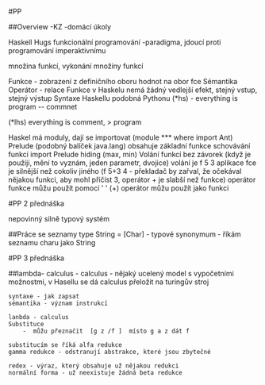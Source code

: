 #PP

##Overview
-KZ
-domácí úkoly

Haskell Hugs
funkcionální programování 
-paradigma, jdoucí proti programování imperaktivnímu


množina funkcí, vykonání množiny funkcí

Funkce  - zobrazení z definičního oboru hodnot na obor fce
Sémantika
Operátor - relace
Funkce v Haskelu nemá žádný vedlejší efekt, stejný vstup, stejný výstup
Syntaxe Haskellu podobná Pythonu 
(*hs) - everything is program  -- commnet

(*lhs) everything is comment,  > program

Haskel má moduly, dají se importovat (module *** where import Ant)
Prelude (podobný balíček java.lang) obsahuje základní funkce
schovávání funkcí  import Prelude hiding (max, min)
Volání funkcí bez závorek (když je použiji, mění to vyznám, jeden parametr, dvojice)
volání je f 5 3
aplikace fce je silnější než cokoliv jiného  (f 5+3 4  - překladač by zařval, že očekával nějakou funkci, aby mohl přičíst 3, operátor + je slabší než funkce)
operátor funkce můžu použít pomocí ' '
(+)  operátor můžu použít jako funkci


#PP 2 přednáška

nepovinný silně typový systém

##Práce se seznamy
    type String = [Char] - typové synonymum - říkám seznamu charu jako String
    

#PP 3 přednáška

##lambda- calculus 
    - calculus - nějaký ucelený model s vypočetními možnostmi, v Hasellu se dá calculus přeložit na turingův stroj
    
    syntaxe - jak zapsat 
    sémantika - význam instrukcí

    lanbda - calculus
    Substituce
        -  můžu přeznačit  [g z /f ]  místo g a z dát f

    substitucím se říká alfa redukce
    gamma redukce - odstranují abstrakce, které jsou zbytečné

    redex - výraz, který obsahuje už nějakou redukci
    normální forma - už neexistuje žádná beta redukce
    
  